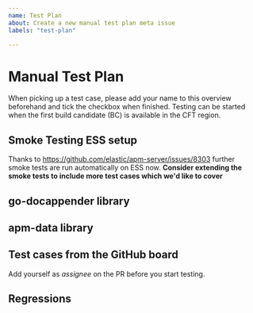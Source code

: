 ```yaml
---
name: Test Plan
about: Create a new manual test plan meta issue
labels: "test-plan"

---
```


# Manual Test Plan

When picking up a test case, please add your name to this overview beforehand and tick the checkbox when finished.
Testing can be started when the first build candidate (BC) is available in the CFT region.

## Smoke Testing ESS setup

Thanks to https://github.com/elastic/apm-server/issues/8303 further smoke tests are run automatically on ESS now.
**Consider extending the smoke tests to include more test cases which we'd like to cover**

## go-docappender library

<!-- Add any issues / PRs which were worked on during the milestone release https://github.com/elastic/go-docappender/pulls-->

## apm-data library

<!-- Add any issues / PRs which were worked on during the milestone release https://github.com/elastic/apm-data/pulls-->


## Test cases from the GitHub board

<!-- Replace MAJOR.MINOR with the appropriate versions below -->
<!-- Label the relevant MAJOR.MINOR Issues / PRs with the `test-plan` label https://github.com/elastic/apm-server/issues?page=1&q=-label%3Atest-plan+label%3AvMAJOR.MINOR.0+-label%3Atest-plan-ok-->
<!-- [apm-server MAJOR.MINOR test-plan](https://github.com/elastic/apm-server/issues?q=is%3Aissue+label%3Atest-plan+-label%3Atest-plan-ok+is%3Aclosed+label%3AvMAJOR.MINOR.0) -->

Add yourself as _assignee_ on the PR before you start testing.

## Regressions

<!-- Link any regressions to this issue. -->
